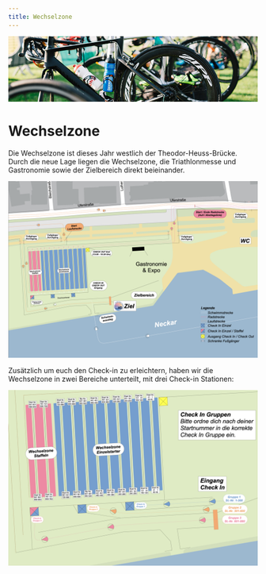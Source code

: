 ```yaml
---
title: Wechselzone
---
```


![Wechselzone](/img/banner/Wechselzone.png)

# Wechselzone

Die Wechselzone ist dieses Jahr westlich der Theodor-Heuss-Brücke. Durch die neue Lage liegen die Wechselzone, die Triathlonmesse und Gastronomie sowie der Zielbereich direkt beieinander. 

![Wechselzone](/img/pages/strecke/WZ.png)


Zusätzlich um euch den Check-in zu erleichtern, haben wir die Wechselzone in zwei Bereiche unterteilt, mit drei Check-in Stationen:

![Wechselzone](/img/pages/strecke/check_in.png)